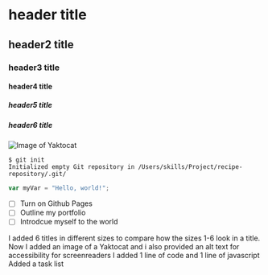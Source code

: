 # header title 
## header2 title 
### header3 title 
#### header4 title 
##### header5 title
##### header6 title




![Image of Yaktocat](https://octodex.github.com/images/yaktocat.png)


```
$ git init
Initialized empty Git repository in /Users/skills/Project/recipe-repository/.git/
````

``` javascript
var myVar = "Hello, world!";
```
- [ ] Turn on Github Pages
- [ ] Outline my portfolio
- [ ] Introdcue myself to the world

I added 6 titles in different sizes to compare how the sizes 1-6 look in a title.
Now I added an image of a Yaktocat and i also provided an alt text for accessibility for screenreaders
I added 1 line of code and 1 line of javascript 
Added a task list

